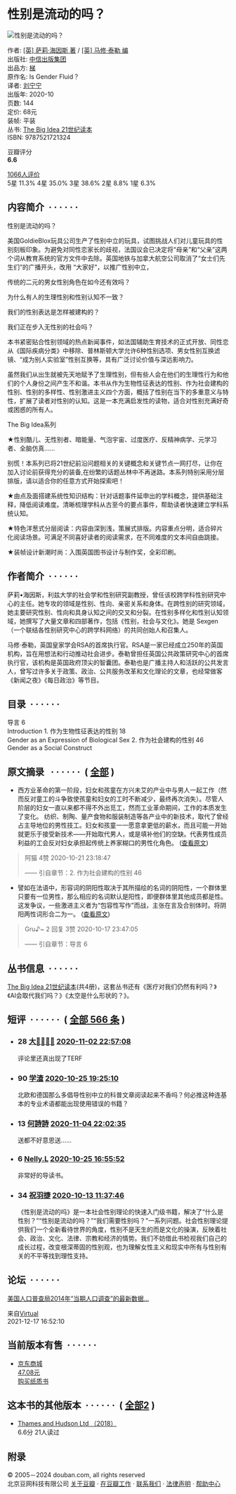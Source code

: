 # 性别是流动的吗？

![性别是流动的吗？](https://img3.doubanio.com/view/subject/s/public/s33708613.jpg)

作者: [\[英\] 萨莉·海因斯 著](/search/%E8%90%A8%E8%8E%89%C2%B7%E6%B5%B7%E5%9B%A0%E6%96%AF%20%E8%91%97) / [\[英\] 马修·泰勒 编](/search/%E9%A9%AC%E4%BF%AE%C2%B7%E6%B3%B0%E5%8B%92%20%E7%BC%96)  
出版社: [中信出版集团](https://book.douban.com/press/2908)  
出品方: [梯](https://book.douban.com/producers/234)  
原作名: Is Gender Fluid？  
译者: [刘宁宁](/search/%E5%88%98%E5%AE%81%E5%AE%81)  
出版年: 2020-10  
页数: 144  
定价: 68元  
装帧: 平装  
丛书: [The Big Idea 21世纪读本](https://book.douban.com/series/53559)  
ISBN: 9787521721324  

豆瓣评分  
**6.6**

[1066人评价](comments)  
5星 11.3% 4星 35.0% 3星 38.6% 2星 8.8% 1星 6.3%

## 内容简介  · · · · · ·

性别是流动的吗？

美国GoldieBlox玩具公司生产了性别中立的玩具，试图挑战人们对儿童玩具的性别刻板印象。为避免对同性恋家长的歧视，法国议会已决定将“母亲”和“父亲”这两个词从教育系统的官方文件中去除。英国地铁与加拿大航空公司取消了“女士们先生们”的广播开头，改用 “大家好”，以推广性别中立，

传统的二元的男女性别角色在如今还有效吗？

为什么有人的生理性别和性别认知不一致？

我们的性别表达是怎样被建构的？

我们正在步入无性别的社会吗？

本书紧密贴合性别领域的热点新闻事件，如法国辅助生育技术的正式开放、同性恋从《国际疾病分类》中移除、普林斯顿大学允许6种性别选项、男女性别互换滤镜、“成为别人实验室”性别互换等，具有广泛讨论价值与深远影响力。

虽然我们从出生就被先天地赋予了生理性别，但有些人会在他们的生理性行为和他们的个人身份之间产生不和谐。本书从作为生物性征表达的性别、作为社会建构的性别、性别的多样性、性别激进主义四个方面，概括了性别在当下的多重意义与特性，扩展了读者对性别的认知。这是一本充满启发性的读物，适合对性别充满好奇或困惑的所有人。

The Big Idea系列

★性别酷儿、无性别者、暗能量、气泡宇宙、过度医疗、反精神病学、元学习者、全脑仿真……

别慌！本系列已将21世纪前沿问题相关的关键概念和关键节点一网打尽，让你在加入讨论前获得充分的装备,在纷繁的话题丛林中不再迷路。本系列特别采用分层排版，请以适合你的任意方式开始探索吧！

★由点及面搭建系统性知识结构：针对话题事件延申出的学科概念，提供基础注释，降低阅读难度。清晰梳理学科从古至今的要点事件，帮助读者快速建立学科系统认知。

★特色洋葱式分层阅读：内容由深到浅，策展式排版。内容重点分明，适合碎片化阅读场景。可满足不同喜好读者的阅读需求，在不同难度的文本间自由跳接。

★装帧设计新潮时尚：入围英国图书设计与制作奖，全彩印刷。

## 作者简介  · · · · · ·

萨莉•海因斯，利兹大学的社会学和性别研究副教授，曾任该校跨学科性别研究中心的主任。她专攻的领域是性别、性向、亲密关系和身体。在跨性别的研究领域，她主要研究性别、性向和具身认知之间的交叉和分裂。在性别多样化和性别认知领域，她撰写了大量文章和四部著作，包括《性别，社会与文化》。她是 Sexgen（一个联结各性别研究中心的跨学科网络）的共同创始人和召集人。

马修·泰勒，英国皇家学会RSA的首席执行官。RSA是一家已经成立250年的英国机构，旨在用想法和行动推动社会进步。泰勒曾担任英国公共政策研究中心的首席执行官，该机构是英国政府顶尖的智囊团。泰勒也是广播主持人和活跃的公共发言人，曾写过许多关于政策、政治、公共服务改革和文化理论的文章，也经常做客《新闻之夜》《每日政治》等节目。

## 目录  · · · · · ·

导言 6  
Introduction 1. 作为生物性征表达的性别 18  
Gender as an Expression of Biological Sex 2. 作为社会建构的性别 46  
Gender as a Social Construct 

## 原文摘录   · · · · · ·  ( [全部](blockquotes) )

-   西方业革命的第一阶段，妇女和孩童在方兴未艾的产业中与男人一起工作（然而反对童工的斗争致使孩童和妇女的工时不断减少，最终再次消失）。尽管人阶层的妇女一直以来都不得不外出觅工，然而工业革命期间，工作的本质发生了变化。 纺织、制陶、量产食物和服装制造等各产业中的新技术，取代了曾经占主导地位的男性技工。妇女和孩童一一愿意拿更低的薪水，而且可能一开始就更乐于接受新技术——开始取代男人，或是填补他们的空缺。代表男性成员利益的工会反对妇女承担起传统上养家糊口的男性化角色。 ([查看原文](https://book.douban.com/annotation/99760956/))

> 阿猫 4赞 2020-10-21 23:18:47  
> 
>
> —— 引自章节：2. 作为社会建构的性别 46  

-   譬如在法语中，形容词的阴阳性取决于其所描绘的名词的阴阳性，一个群体里只要有一位男性，那么相应的名词默认是阳性，即便群体里其他成员都是性。这发争议，一些激进主义者为“包容性写作”而战，主张在言及合别体时。将阴阳两性词形合二为一。 ([查看原文](https://book.douban.com/annotation/99619387/))

> Gru♪~ 2 回复 3赞 2020-10-17 23:47:05  
> 
>
> —— 引自章节：导言 6

## 丛书信息  · · · · · ·

[The Big Idea 21世纪读本](https://book.douban.com/series/53559)(共4册)，这套丛书还有《医疗对我们仍然有利吗？》《AI会取代我们吗？》《太空是什么形状的？》。

## 短评  · · · · · ·  ( [全部 566 条](https://book.douban.com/subject/35184850/comments/) )

-   ### 28 [大胃⃣麒⃣](https://www.douban.com/people/Davidchili/) [2020-11-02 22:57:08](/comment/2568854014)
    
    评论里还真出现了TERF
    
-   ### 90 [学渣](https://www.douban.com/people/158427378/) [2020-10-25 19:25:10](/comment/2577812777)
    
    北欧和德国那么多倡导性别中立的科普文章阅读起来不香吗？何必推这种连基本的专业术语都能出现使用错误的书籍？
    
-   ### 13 [何詩詩](https://www.douban.com/people/dearpucca/) [2020-11-04 22:02:35](/comment/2588884500)
    
    送都不好意思送......
    
-   ### 6 [Nelly.L](https://www.douban.com/people/nellylin/) [2020-10-25 16:55:52](/comment/2564654625)
    
    非常好的导读书。
    
-   ### 34 [祝羽捷](https://www.douban.com/people/2245804/) [2020-10-13 11:37:46](/comment/2564511012)
    
    《性别是流动的吗》是一本社会性别理论的快速入门级书籍，解决了“什么是性别？”“性别是流动的吗？”“我们需要性别吗？”一系列问题。社会性别理论提供我们一个全新看待世界的角度，性别不是天生的而是文化的操演，反映着社会、政治、文化、法律、宗教和经济的情势。我们不妨借此书检视我们自己的成长过程，改变根深蒂固的性别观，也为理解女性主义和现实中所有与性别有关的不平等找到理性支持。
    

## 论坛  · · · · · ·

[美国人口普查局2014年“当期人口调查”的最新数据...](https://book.douban.com/subject/35184850/discussion/637121639/) 

来自[Virtual](https://www.douban.com/people/40383640/)  
2021-12-17 16:52:10

## 当前版本有售  · · · · · ·

-   [京东商城](https://book.douban.com/link2/?lowest=4708&pre=0&vendor=jingdong&srcpage=subject&price=4708&pos=1&url=https%3A%2F%2Funion-click.jd.com%2Fjdc%3Fe%3D%26p%3DJF8BAQcJK1olVQQCV11fC0oXM28JGlgXXwIDXFlbD0gSMytXQwVKbV9HER8fA1UJWypcR0ROCBlQCgJDCEoWAG0KH1odWgAFV1tCUQ5LXl9baztILkECID0AUDN2Uw16ASBiXwdUWFJtD04QBWgBGFwlXQIDUFptOEsWMy5mHlsUVAQyVl5cCU4XC2gLGmsVWwQCVlpaD0oWBmkIK1sdWTbb1OmLqtnOneXdk8wlbTYBZG5tCHsUMzFmGggcWlIAAw4zVElCWm5UXh97XQ8LV1xbDEwfM20JGlkXbTYyKjoZWyt3AQ1-bVISAW9LACwgdytcYGoMdVl2OGBmDQ1bXz1sBC1cZgdMCTYHZA&cntvendor=1&srcsubj=35184850&type=bkbuy&subject=35184850)  
    [47.08元](https://book.douban.com/link2/?lowest=4708&pre=0&vendor=jingdong&srcpage=subject&price=4708&pos=1&url=https%3A%2F%2Funion-click.jd.com%2Fjdc%3Fe%3D%26p%3DJF8BAQcJK1olVQQCV11fC0oXM28JGlgXXwIDXFlbD0gSMytXQwVKbV9HER8fA1UJWypcR0ROCBlQCgJDCEoWAG0KH1odWgAFV1tCUQ5LXl9baztILkECID0AUDN2Uw16ASBiXwdUWFJtD04QBWgBGFwlXQIDUFptOEsWMy5mHlsUVAQyVl5cCU4XC2gLGmsVWwQCVlpaD0oWBmkIK1sdWTbb1OmLqtnOneXdk8wlbTYBZG5tCHsUMzFmGggcWlIAAw4zVElCWm5UXh97XQ8LV1xbDEwfM20JGlkXbTYyKjoZWyt3AQ1-bVISAW9LACwgdytcYGoMdVl2OGBmDQ1bXz1sBC1cZgdMCTYHZA&cntvendor=1&srcsubj=35184850&type=bkbuy&subject=35184850)  
    [购买纸质书](https://book.douban.com/link2/?lowest=4708&pre=0&vendor=jingdong&srcpage=subject&price=4708&pos=1&url=https%3A%2F%2Funion-click.jd.com%2Fjdc%3Fe%3D%26p%3DJF8BAQcJK1olVQQCV11fC0oXM28JGlgXXwIDXFlbD0gSMytXQwVKbV9HER8fA1UJWypcR0ROCBlQCgJDCEoWAG0KH1odWgAFV1tCUQ5LXl9baztILkECID0AUDN2Uw16ASBiXwdUWFJtD04QBWgBGFwlXQIDUFptOEsWMy5mHlsUVAQyVl5cCU4XC2gLGmsVWwQCVlpaD0oWBmkIK1sdWTbb1OmLqtnOneXdk8wlbTYBZG5tCHsUMzFmGggcWlIAAw4zVElCWm5UXh97XQ8LV1xbDEwfM20JGlkXbTYyKjoZWyt3AQ1-bVISAW9LACwgdytcYGoMdVl2OGBmDQ1bXz1sBC1cZgdMCTYHZA&cntvendor=1&srcsubj=35184850&type=bkbuy&subject=35184850)

## 这本书的其他版本  · · · · · ·  ( [全部2](https://book.douban.com/works/1116748) )

-   [Thames and Hudson Ltd （2018）](https://book.douban.com/subject/33393334/)  
    6.6分 21人读过  

## 附录

© 2005－2024 douban.com, all rights reserved  
北京豆网科技有限公司 [关于豆瓣](https://www.douban.com/about) · [在豆瓣工作](https://www.douban.com/jobs) · [联系我们](https://www.douban.com/about?topic=contactus) · [法律声明](https://www.douban.com/about/legal) · [帮助中心](https://help.douban.com/?app=book)
<!-- tcd_original_link https://book.douban.com/subject/35184850// -->

